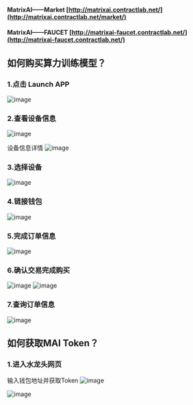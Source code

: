 #### MatrixAI——Market [http://matrixai.contractlab.net/](http://matrixai.contractlab.net/market/)
#### MatrixAI——FAUCET [http://matrixai-faucet.contractlab.net/](http://matrixai-faucet.contractlab.net/)

## 如何购买算力训练模型？

### 1.点击 Launch APP
![image](https://github.com/contract-lab-collections/hackathon-2023-summer/assets/112739018/5e7b4b44-b1f7-40eb-988d-22f7b1ffccba)

### 2.查看设备信息
![image](https://github.com/contract-lab-collections/hackathon-2023-summer/assets/112739018/f658d0d7-a10e-4a19-92ac-6834607de850)

设备信息详情
![image](https://github.com/contract-lab-collections/hackathon-2023-summer/assets/112739018/b4582eac-de6b-4555-be3b-160d8fe9f616)

### 3.选择设备
![image](https://github.com/contract-lab-collections/hackathon-2023-summer/assets/112739018/432e5d03-ee69-41eb-8c02-4f5036de55de)

### 4.链接钱包
![image](https://github.com/contract-lab-collections/hackathon-2023-summer/assets/112739018/5249e0ee-302c-4967-90a6-dd1c4cae82b0)

### 5.完成订单信息
![image](https://github.com/contract-lab-collections/hackathon-2023-summer/assets/112739018/7b81a9ab-cb41-4ff1-be94-f8333316b8ed)

### 6.确认交易完成购买
![image](https://github.com/contract-lab-collections/hackathon-2023-summer/assets/112739018/0d25ca38-ba75-46cc-845d-19451c61f707)
![image](https://github.com/contract-lab-collections/hackathon-2023-summer/assets/112739018/62dd8cd7-7ea5-43ec-9468-ae5952dccc98)

### 7.查询订单信息
![image](https://github.com/contract-lab-collections/hackathon-2023-summer/assets/112739018/bc8a4ce1-55c1-4e30-b226-2bf923639859)

## 如何获取MAI Token？

### 1.进入水龙头网页
输入钱包地址并获取Token
![image](https://github.com/contract-lab-collections/hackathon-2023-summer/assets/112739018/b1d38a0c-353c-4dec-ae18-f8239e3bc523)

![image](https://github.com/contract-lab-collections/hackathon-2023-summer/assets/112739018/97db4366-7eed-4fd4-ac11-b6aa08e193d6)
